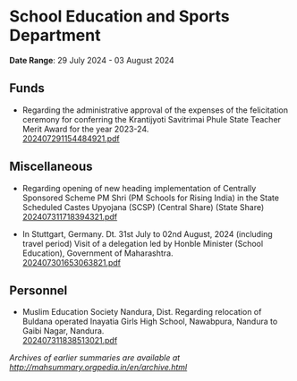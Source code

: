 # School Education and Sports Department

**Date Range**: 29 July 2024 - 03 August 2024


## Funds
- Regarding the administrative approval of the expenses of the felicitation ceremony for conferring the Krantijyoti Savitrimai Phule State Teacher Merit Award for the year 2023-24.\
  [202407291154484921.pdf](https://gr.maharashtra.gov.in/Site/Upload/Government%20Resolutions/English/202407291154484921.pdf)

## Miscellaneous
- Regarding opening of new heading implementation of Centrally Sponsored Scheme PM Shri (PM Schools for Rising India) in the State Scheduled Castes Upyojana (SCSP) (Central Share) (State Share)\
  [202407311718394321.pdf](https://gr.maharashtra.gov.in/Site/Upload/Government%20Resolutions/English/202407311718394321.pdf)

- In Stuttgart, Germany. Dt.  31st July to 02nd August, 2024 (including travel period) Visit of a delegation led by Honble Minister (School Education), Government of Maharashtra.\
  [202407301653063821.pdf](https://gr.maharashtra.gov.in/Site/Upload/Government%20Resolutions/English/202407301653063821.pdf)

## Personnel
- Muslim Education Society Nandura, Dist. Regarding relocation of Buldana operated Inayatia Girls High School, Nawabpura, Nandura to Gaibi Nagar, Nandura.\
  [202407311838513021.pdf](https://gr.maharashtra.gov.in/Site/Upload/Government%20Resolutions/English/202407311838513021.pdf)


*Archives of earlier summaries are available at http://mahsummary.orgpedia.in/en/archive.html*